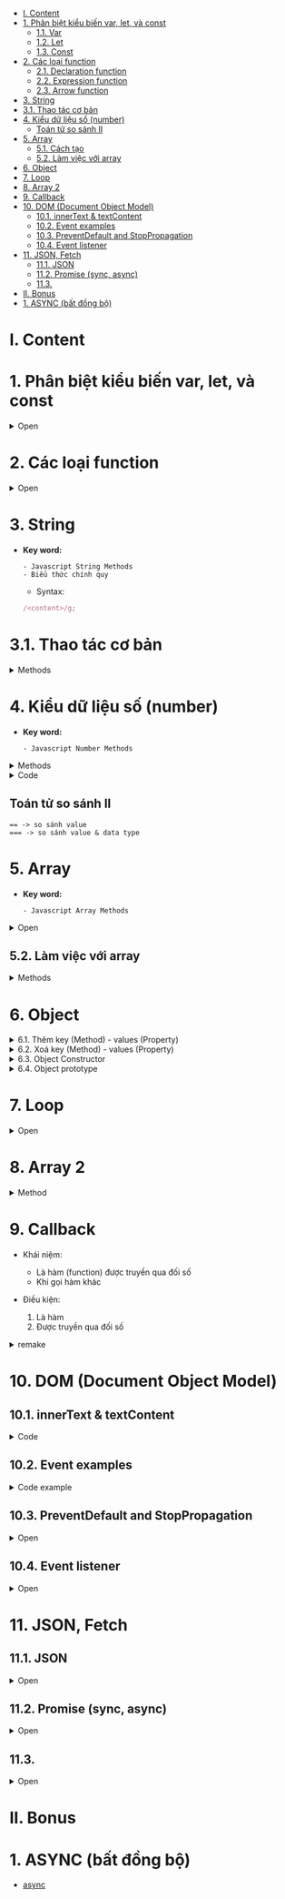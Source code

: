 - [I. Content](#i-content)
- [1. Phân biệt kiểu biến var, let, và const](#1-phân-biệt-kiểu-biến-var-let-và-const)
  - [1.1. Var](#11-var)
  - [1.2. Let](#12-let)
  - [1.3. Const](#13-const)
- [2. Các loại function](#2-các-loại-function)
  - [2.1. Declaration function](#21-declaration-function)
  - [2.2. Expression function](#22-expression-function)
  - [2.3. Arrow function](#23-arrow-function)
- [3. String](#3-string)
- [3.1. Thao tác cơ bản](#31-thao-tác-cơ-bản)
- [4. Kiểu dữ liệu số (number)](#4-kiểu-dữ-liệu-số-number)
  - [Toán tử so sánh II](#toán-tử-so-sánh-ii)
- [5. Array](#5-array)
  - [5.1. Cách tạo](#51-cách-tạo)
  - [5.2. Làm việc với array](#52-làm-việc-với-array)
- [6. Object](#6-object)
- [7. Loop](#7-loop)
- [8. Array 2](#8-array-2)
- [9. Callback](#9-callback)
- [10. DOM (Document Object Model)](#10-dom-document-object-model)
  - [10.1. innerText & textContent](#101-innertext--textcontent)
  - [10.2. Event examples](#102-event-examples)
  - [10.3. PreventDefault and StopPropagation](#103-preventdefault-and-stoppropagation)
  - [10.4. Event listener](#104-event-listener)
- [11. JSON, Fetch](#11-json-fetch)
  - [11.1. JSON](#111-json)
  - [11.2. Promise (sync, async)](#112-promise-sync-async)
  - [11.3.](#113)
- [II. Bonus](#ii-bonus)
- [1. ASYNC (bất đồng bộ)](#1-async-bất-đồng-bộ)

# I. Content

# 1. Phân biệt kiểu biến var, let, và const

<details>
<summary> Open </summary>

## 1.1. Var

- với từ khóa `var` chúng ta có thể khai báo đa dạng các kiểu biến như number, string, boolean, etc. Trừ trường hợp được khai báo bên trong 1 function (khi đó biến `var` sẽ có scope là **`function/locally scoped`**), biến `var` sẽ có scope là globally scoped. Đặc biệt, biến `var` còn có thêm tính chất **`hoisting`**: nghĩa là dù khai báo ở đâu thì biến đều sẽ được đem lên đầu scope trước khi code được thực hiện.

Lấy ví dụ:

```js
console.log(greeting);
var greeting = "say hello";
```

sẽ được biên dịch là:

```js
var greeting;
console.log(greeting); // greeting is undefined
greeting = "say hello";
```

## 1.2. Let

- Một trong những nguyên nhân khiến `let` có thể thay thế var để xử lý vấn đề nêu trên là vì biến `let` được khai báo sẽ có scope là **`block scoped`** chứ không phải globally hay locally scoped.

- Chúng ta có thế thấy là đối với biến có scope là block scoped nếu ra khỏi scope được khai báo thì sẽ không thể sử dụng được nữa.

- `let` cho phép chúng ta cập nhật giá trị của biến chứ không cho phép chúng ta tái khái báo lại biến đó

```js
    let greeting = "say Hi";
    console.log(greeting); //"say Hi"

    greeting = "say Hello instead";
    console.log(greeting); //"say Hello instead"

    -----------------------------------------------------

    let greeting = "say Hi";
    let greeting = "say Hello instead"; // error: Identifier 'greeting' has already been declared

```

- Tuy nhiên, đối với các block khác nhau thì việc tái khai báo biến sẽ không sinh ra lỗi vì đối với từng scope, mỗi biến sẽ được xem xét là 1 biến riêng khác biệt.

- Giống với `var`, `let` cũng có tính **`hoisting`** tuy nhiên lại khác nhau ở chỗ thay vì `var` được khởi tạo với giá trị là undefined thì `let` sẽ không có bất kỳ giá trị khởi tạo nào. Điều này dẫn đến việc nếu chúng ta sử dụng biến `let` trước khi khai báo thì sẽ gặp lỗi `Reference Error`.

## 1.3. Const

- Tương tự với `let` cũng có scope là **`block scoped`**, và **`hoisting`** thì chúng ta có thêm 1 kiểu khai báo biến nữa là `const`. Trong biến `const` nếu trường hợp kiểu của biến là **`primitive`** (bao gồm string, number, boolean, null, và undefined) thì chúng ta sẽ không thể tái khai báo hay cập nhật giá trị mới để thay thế cho giá trị trước đó của biến.

```js
    const greeting = "say Hi";
    greeting = "say Hello instead"; // error : Assignment to constant variable.

    ------------------------------------------------

    const greeting = "say Hi";
    const greeting = "say Hello instead"; // error : Identifier 'greeting' has already been declared
```

- Đối với trường hợp kiểu biến là **`reference`** (bao gồm object, array, và function) thì tuy không thể tái khai báo hay cập nhật giá trị của biến nhưng chúng ta vẫn có thể cập nhật giá trị cho thuộc tính của biến đó.

```js
const greeting = {
  message: "Hello",
  number: "five",
};

greeting.message = "say Hello instead";
console.log(greeting); // {message:"say Hello instead",number:"five"}
```

[Link chi tiet](https://viblo.asia/p/phan-biet-kieu-bien-var-let-va-const-trong-javascript-ORNZqaOnZ0n)

</details>

# 2. Các loại function

<details>
<summary> Open </summary>

## 2.1. Declaration function

- bắt buộc phải đặt tên
- có thể gọi trước khi được định nghĩa (hoisting)

```js
function msg() {}
```

## 2.2. Expression function

- không bắt buộc phải đặt tên
- không thể gọi trước khi được định nghĩa

```js
var showMsg = function () {};
```

- Call-back

```js
setTimeout(function () {});
```

```js
var myObject = {
  myFunction: function () {},
};
```

## 2.3. Arrow function

</details>

# 3. String

- **Key word:**

  ```
  - Javascript String Methods
  - Biểu thức chính quy
  ```

  - Syntax:

  ```js
  /<content>/g;
  ```

# 3.1. Thao tác cơ bản

<details>
<summary> Methods </summary>

| Method      | Description                         |
| ----------- | ----------------------------------- |
| length      | độ dài chuỗi                        |
| indexOf     | vị trí chuỗi con                    |
| slice       | cắt chuỗi                           |
| replace     | thay thế chuỗi                      |
| toUpperCase | in hoa                              |
| toLowerCase | in thường                           |
| trim        | loại bỏ kí tự khoảng trắng đầu cuối |
| split       | cắt chuỗi thành array               |
| charAt      | lấy 1 kí tự tại vị trí cho trước    |

</details>

# 4. Kiểu dữ liệu số (number)

- **Key word:**

  ```
  - Javascript Number Methods
  ```

<details>
<summary> Methods </summary>

| Method                      | Description                                                                                 |
| --------------------------- | ------------------------------------------------------------------------------------------- |
| Number.isFinite()           | Xác định xem giá trị đã cho có phải là số hữu hạn hay không. Trả về boolean                 |
| Number.isInteger()          | Xác định xem giá trị đã cho có phải là số nguyên hay không. Trả về boolean                  |
| Number.parseFloat()         | Chuyển đổi chuỗi đã cho thành một số dấu phẩy động                                          |
| Number.parseInt()           | Chuyển đổi chuỗi đã cho thành một số nguyên                                                 |
| Number.prototype.toFixed()  | Chuyển đổi và trả về chuỗi đại diện cho số đã cho, có số chữ số chính xác sau dấu thập phân |
| Number.prototype.toString() | Chuyển đổi và trả về số đã cho dưới dạng chuỗi                                              |

</details>

<details>
<summary>Code </summary>

```js
Number.isFinite(2 / 0); // false
Number.isFinite(20 / 5); // true
Number.isFinite(0 / 0); // false

Number.isInteger(999999999); // true
Number.isInteger(0.2); // false
Number.isInteger(Math.PI); // false

Number.parseFloat("10"); // 10
Number.parseFloat("10.00"); // 10
Number.parseFloat("238,21"); // 238
Number.parseFloat("237.22"); // 237.22
Number.parseFloat("34 56 78"); // 34
Number.parseFloat(" 37 "); // 37
Number.parseFloat("18 is my age"); // 18

Number.parseInt("10"); // 10
Number.parseInt("10.00"); // 10
Number.parseInt("238,21"); // 238
Number.parseInt("237.22"); // 237
Number.parseInt("34 56 78"); // 34
Number.parseInt(" 37 "); // 37
Number.parseInt("18 is my age"); // 18

var numberObject = 1234.56789;

numberObject.toFixed(); // '1235'
numberObject.toFixed(1); // '1234.6'
numberObject.toFixed(6); // '1234.567890'

(11).toString(); // '11'
(18).toString(); // '18'
(17.3).toString(); // '17.3'
```

</details>

## Toán tử so sánh II

```
== -> so sánh value
=== -> so sánh value & data type
```

# 5. Array

- **Key word:**

  ```
  - Javascript Array Methods
  ```

<details>
<summary>Open </summary>

## 5.1. Cách tạo

```js
var languages = [
  "C++",
  "C",
  "Js",
  "C#",
  "Java",
  null,
  undefined,
  Object,
  function () {},
];
```

- Kiểm tra Array có phải array không?

```js
console.log(Array.isArray(languages));
```

</details>

## 5.2. Làm việc với array

<details>
<summary> Methods </summary>

| Method   | Description                                                                                                                            |
| -------- | -------------------------------------------------------------------------------------------------------------------------------------- |
| toString | chuyển kiểu dữ liệu thành string                                                                                                       |
| join     | biến array thành 1 chuỗi (thêm tham số để định dạng ngăn cách)                                                                         |
| pop      | xoá phần tử cuói mảng và trả về giá trị của phần tử vừa xoá (nếu mảng trống mà pop() thì sẽ trả về `underfined`)                       |
| push     | thêm 1 hoặc nhiều phần tử vào cuối mảng và trả về độ dài của mảng                                                                      |
| shift    | xoá phần tử đầu mảng và trả về giá trị của phần tử vừa xoá (nếu mảng trống mà pop() thì sẽ trả về `underfined`)                        |
| unshift  | thêm 1 hoặc nhiều phần tử vào đàu mảng và trả về độ dài của mảng                                                                       |
| splice   | xxoá/thêm ở vị trí bất kì (tham số 1: vị trí bắt đầu, tham số 2: số phần tử cần xoá, tham số 3: giá trị cần thêm (có thể thêm nhiều) ) |
| concat   | nỗi mảng (tham số là mảng cần nối vào sau)                                                                                             |
| slice    | cắt phần tử                                                                                                                            |

</details>

# 6. Object

<details>
<summary> 6.1. Thêm key (Method) - values (Property) </summary>

- Có 2 cách:

  - Cách 1:

```js
var myObject = {
  name: "K1ethoang",
  age: 19,
  address: "Dong Nai, Viet Nam",
  email: "kiethoang101.dev@gmail.com",
};
```

- Cách 2:

```js
var emailKey = "email";

var myObject = {
  name: "K1ethoang",
  age: 19,
  address: "Dong Nai, Viet Nam",
  [emailKey]: "kiethoang101.dev@gmail.com",
};
```

  </details>

<details>
<summary> 6.2. Xoá key (Method) - values (Property) </summary>

```js
delete myObject.email;
```

```js
delete myObject["email"];
```

  </details>

<details>
<summary> 6.3. Object Constructor </summary>

```js
function User(firstName, lastName, avatar) {
  this.firstName = firstName;
  this.lastName = lastName;
  this.avatar = avatar;
}

var author = new User("Kiet", "Hoang", "Avatar");
var user = new User("Hieu", "Nguyen", "Avatar");

console.log(author);
console.log(user);
```

```js
function User(firstName, lastName, avatar) {
  this.firstName = firstName;
  this.lastName = lastName;
  this.avatar = avatar;
}

var author = new User("Kiet", "Hoang", "Avatar");
var user = new User("Hieu", "Nguyen", "Avatar");

author.title = "Coder tại nhà";
user.comment = "Hay quá anh ơi";

console.log(author);
console.log(user);
```

  </details>

<details>
<summary> 6.4. Object prototype </summary>

- Prototype là gì?

- Code:

```js
function User(firstName, lastName, avatar) {
  this.firstName = firstName;
  this.lastName = lastName;
  this.avatar = avatar;
}

User.prototype.className = "K1ethoang";
User.prototype.getClassName = function () {
  return this.className;
};

var author = new User("Kiet", "Hoang", "Avatar");

console.log(author);
console.log(author.getClassName());
```

</details>

# 7. Loop

<details>
<summary> Open </summary>

1.  for - Lặp với điều kiện đúng
2.  for/in - Lặp qua key của đối tượng

    - Duyệt qua cả những property và method của prototype nằm trong Object

3.  for/of - Lặp qua value của đối tượng
4.  while - Lặp khi điều kiện đúng
5.  do/while - Lặp ít nhất 1 lần, sau đó lặp khi điều kiện đúng

</details>

# 8. Array 2

<details>
<summary> Method </summary>

- Đều có tham số truyền vào là 1 hàm

| Method  | Description                                                       |
| ------- | ----------------------------------------------------------------- |
| forEach | duyệt qua từng phần tử của mảng                                   |
| every   | **tất cả** các phần tử thoả mãn 1 điều kiện (trả về kiểu boolean) |
| some    | **chỉ cần 1** phần tử thoả mãn 1 điều kiện (trả về kiểu boolean)  |
| find    | tìm kiếm và trả về phần tử tìm kiếm                               |
| filter  | lọc các phần tử theo điều kiện                                    |
| map     | Muốn thay đổi phần tử của mảng                                    |
| reduce  | muốn nhận về 1 giá trị duy nhất                                   |

  <details>
  <summary> forEach() </summary>

```js
var arr = [100, 2000, 323, 4142, 1123];

arr.forEach((value, index) => {
  console.log(index, value);
});
```

  </details>

  <details>
  <summary> every() </summary>

```js
var arr = [100, 2000, 323, 4142, 1123];

var res = arr.every((value, index) => {
  return value > 0;
});

console.log(res);
```

  </details>

  <details>
  <summary> some() </summary>

```js
var arr = [100, 2000, 323, 4142, 1123];

var result = arr.some((value, index) => {
  return value == 1123;
});

console.log(result);
```

  </details>

  <details>
  <summary> find() </summary>

```js
var arr = [100, 2000, 323, 4142, 1123];

var result = arr.find((value, index) => {
  return value == 323;
});

console.log(result);
```

  </details>

  <details>
  <summary> filter() </summary>

```js
var arr = [100, 2000, 323, 4142, 1123];

var result = arr.filter((value, index) => {
  return value % 2 == 0;
});

console.log(result);
```

  </details>

  <details>
  <summary> map() </summary>

```js
var arr = [100, 20123, 2000, 323, 4142, 1123];

function test(value, index) {
  return `Vị trí ${index}: ${value} đồng`;
}

var newArr = arr.map(test);

console.log(newArr);
```

  </details>

  <details>
  <summary> reduce() </summary>

```js
var arr = [100, 20123, 2000, 323, 4142, 1123];

// accumulator: biến lưu trữ
function handle(accumulator, currentValue) {
  return accumulator + currentValue;
}

var result = arr.reduce(handle, 0); // 0: initial value

console.log(result); // output: 27811
```

  </details>

</details>

# 9. Callback

- Khái niệm:
  - Là hàm (function) được truyền qua đối số
  - Khi gọi hàm khác
- Điều kiện:

  1. Là hàm
  2. Được truyền qua đối số

<details>

<summary> remake </summary>

```js
var games = [
  {
    name: "CSGO",
    language: "C++",
    price: 100,
  },
  {
    name: "LOL",
    language: "C#",
    price: 200,
  },
  {
    name: "Minecraft",
    language: "Java",
    price: 300,
  },
  {
    name: "Valorant",
    language: "C++",
    price: 400,
  },
  {
    name: "FO4",
    language: "Java",
    price: 500,
  },
];

// forEach
Array.prototype.forEach2 = function (callBack) {
  for (let index in this) {
    if (this.hasOwnProperty(index)) {
      callBack(this[index], index, this);
    }
  }
};

// every
Array.prototype.every2 = function (callBack) {
  var output;
  for (let index in this) {
    if (this.hasOwnProperty(index)) {
      if (callBack(this[index], index, this)) {
        output = true;
      } else {
        output = false;
        break;
      }
    }
  }
  return output;
};

// some
Array.prototype.some2 = function (callBack) {
  for (let index in this) {
    if (this.hasOwnProperty(index)) {
      if (callBack(this[index], index, this)) {
        return true;
      }
    }
  }

  return false;
};

// find
Array.prototype.find2 = function (callBack) {
  for (let index in this) {
    if (this.hasOwnProperty(index)) {
      if (callBack(this[index], index, this)) {
        return this[index];
      }
    }
  }
};

// filter
Array.prototype.filter2 = function (callBack) {
  var output = [];
  for (let index in this) {
    if (this.hasOwnProperty(index)) {
      if (callBack(this[index], index, this)) {
        output.push(this[index]);
      }
    }
  }
  return output;
};

// map
Array.prototype.map2 = function (callBack) {
  var output = [];
  for (let index in this) {
    if (this.hasOwnProperty(index)) {
      if (callBack(this[index], index, this)) {
        output.push(this[index]);
      }
    }
  }
  return output;
};

// reduce
Array.prototype.reduce2 = function (callBack, initialValue) {
  var length = this.length;
  let i = 0,
    result = initialValue;

  if (arguments.length < 1) {
    i = 1;
    result = this[0];
  }

  for (; i < length; i++) {
    result = callBack(result, this[i]);
  }

  return result;
};

games.length = 100;

var result = games.some2(function (game) {
  return game.language == "Java";
});

console.log(result);
```

</details>

# 10. DOM (Document Object Model)

## 10.1. innerText & textContent

<details>
<summary>Code</summary>

```html
<!DOCTYPE html>
<html lang="en">
  <head>
    <meta charset="UTF-8" />
    <meta http-equiv="X-UA-Compatible" content="IE=edge" />
    <meta name="viewport" content="width=device-width, initial-scale=1.0" />
    <title>Document</title>
  </head>
  <body>
    <h1 class="heading-test">
      <span style="display: none">heading</span>
      <br />
      <span>text</span>
    </h1>

    <script>
      var heading = document.querySelector(".heading-test");

      console.log(heading.innerHTML);
      console.log(heading.innerText);
      console.log(heading.textContent);
    </script>
  </body>
</html>
```

</details>

## 10.2. Event examples

<details>
<summary> Code example </summary>

- Dùng khi muốn dùng luôn và không có nhu cầu gỡ bỏ

```html
<!DOCTYPE html>
<html lang="en">
  <head>
    <meta charset="UTF-8" />
    <meta http-equiv="X-UA-Compatible" content="IE=edge" />
    <meta name="viewport" content="width=device-width, initial-scale=1.0" />
    <title>Document</title>
  </head>
  <body>
    <input type="text" />
    <input type="checkbox" />
    <select>
      <option value="1">Một</option>
      <option value="2">Hai</option>
      <option value="3">Ba</option>
    </select>

    <h2></h2>

    <script>
      var inputElement = document.querySelector('input[type="text"]');
      var h2 = document.querySelector("h2");

      inputElement.onchange = function (e) {
        h2.innerText = `Text: ${e.target.value}`;
      };

      document.onkeyup = function (e) {
        switch (e.which) {
          case 27:
            console.log("Exiting...");
            break;
        }
      };

      var checkboxElement = document.querySelector('input[type="checkbox"]');

      var h22 = document.createElement("h2");

      checkboxElement.onchange = function (e) {
        h22.innerText = `Checkbox: ${e.target.checked}`;
        document.body.appendChild(h22);
      };

      var selectElement = document.querySelector("select");

      var h222 = document.createElement("h2");

      selectElement.onchange = function (e) {
        h222.innerText = `Select: ${e.target.value}`;
        document.body.appendChild(h222);
      };
    </script>
  </body>
</html>
```

</details>

## 10.3. PreventDefault and StopPropagation

<details>
<summary> Open </summary>

<details>
<summary> PreventDefault </summary>

```html
<!DOCTYPE html>
<html lang="en">
  <head>
    <meta charset="UTF-8" />
    <meta http-equiv="X-UA-Compatible" content="IE=edge" />
    <meta name="viewport" content="width=device-width, initial-scale=1.0" />
    <link rel="stylesheet" href="style.css" />
    <title>Document</title>
  </head>
  <body>
    <a name="github" href="https://github.com/K1ethoang"> Github </a>
    <br />
    <a name="google" href="https://google.com"> Google </a>

    <script>
      var aElement = document.links;

      for (let i of aElement) {
        i.onclick = function (e) {
          if (!e.target.href.startsWith("https://github.com/K1ethoang")) {
            e.preventDefault();
          }
        };
      }
    </script>
  </body>
</html>
```

```html
<!DOCTYPE html>
<html lang="en">
  <head>
    <meta charset="UTF-8" />
    <meta http-equiv="X-UA-Compatible" content="IE=edge" />
    <meta name="viewport" content="width=device-width, initial-scale=1.0" />
    <link rel="stylesheet" href="style.css" />
    <title>Document</title>
    <style>
      ul {
        display: none;
      }

      input:focus ~ ul {
        display: block;
      }
    </style>
  </head>
  <body>
    <input placeholder="Tìm kiếm" />
    <ul>
      <li>C</li>
      <li>C++</li>
      <li>C#</li>
    </ul>
    <script>
      var ulElement = document.querySelector("ul");

      ulElement.onmousedown = function (e) {
        e.preventDefault();
      };
    </script>
  </body>
</html>
```

</details>

<details>
<summary> StopPropagation </summary>

```html
<!DOCTYPE html>
<html lang="en">
  <head>
    <meta charset="UTF-8" />
    <meta http-equiv="X-UA-Compatible" content="IE=edge" />
    <meta name="viewport" content="width=device-width, initial-scale=1.0" />
    <link rel="stylesheet" href="style.css" />
    <title>Document</title>
  </head>
  <body>
    <div>
      DIV

      <button>CLick me!</button>
    </div>
    <script>
      document.querySelector("div").onclick = function () {
        console.log("DIV");
      };

      document.querySelector("button").onclick = function (e) {
        e.stopPropagation();
        console.log("Click me!");
      };
    </script>
  </body>
</html>
```

</details>

</details>

## 10.4. Event listener

<details> 
<summary> Open </summary>

- Xử lý nhiều việc khi 1 event xảy ra
- Dùng khi có nhu cầu gỡ bỏ

</details>

# 11. JSON, Fetch

## 11.1. JSON

<details>
<summary> Open </summary>

- JSON (JavaScript Object Notation): là 1 định dạng dữ liệu
- Hỗ thợ việc thể hiện dữ liệu:
  - String `"Hello World!"` `"K1ethoang"`
  - Number `42` `23` `09`
  - Boolean `true` `false`
  - The value `null`
  - Array `[1,2,3]` `["Hello"` `"World"]`
  - Object `{"key": "value"}` `{"age": 30}`

```
- stringify: Javascript type -> JSON
- parse: JSON -> javascript

console.log(JSON.parse(users));
console.log(JSON.stringify(users));
```

<details>
<summary> JSON code </summary>

```json
[
  {
    "name": "Kiet Hoang Gia",
    "age": 19,
    "hobbies": ["game", "code"],
    "Student": true
  },
  {
    "name": "Cong Nguyen Thanh",
    "age": 18,
    "hobbies": ["football", "code"],
    "Student": false
  }
]
```

</details>

</details>

## 11.2. Promise (sync, async)

<details>
<summary> Open </summary>

<details>
<summary> Sync / Async </summary>

- chạy theo luồng, tuần tự
- thằng nào trước chạy trước, thằng nào sau chạy sau

```js
setTimeout(function () {
  console.log("Dòng này sẽ in ra sau");
}, 0);
// setTimeout là tác vụ bất động bộ (async)

console.log("Dòng này sẽ in ra trước"); // Đây là tác vụ đồng bộ (sync)
```

</details>

<details>
<summary> Nỗi đau (pain) </summary>

- callback hell

```js
setTimeout(() => {
  console.log(1); // Viec 1
  setTimeout(() => {
    console.log(2); // Viec 2
    setTimeout(() => {
      console.log(3); // Viec 3
      setTimeout(() => {
        console.log(4); // Viec 4
        setTimeout(() => {
          console.log(5); // Viec 5
        }, 1000);
      }, 1000);
    }, 1000);
  }, 1000);
}, 1000);
```

</details>

<details>
<summary> Khái niệm (concept) </summary>

- [Khái niệm (phút thứ: 12:20)](https://www.youtube.com/watch?v=_4F8ihblZFU)

  > - promise là 1 khái niệm sinh ra giúp xử lý các thao tác async, trước khi có promise thì ta dùng callback mà callback thì có vấn đề là callback hell (code nó bị sâu, khó nhìn, khó code...)
  > - thằng promise này được sinh ra trong phiên bản js mới hơn (ES6) và chúng ta có thể khắc phục tình trạng callback hell giúp code ta viết dễ đọc, dễ code hơn.

- khi gọi `new Promise` nó sẽ gọi đến Executor Function trước khi nhận được cái đối tượng `myPromise`
- Có 3 trạng thái:
  - pending: chờ việc `thành công` hay `thất bại`, trạng thái đang rò rỉ bộ nhớ
  - fulfilled: logic `thành công`
  - rejected: logic `thất bại`

```js
myPromise
  .then(function () {
    // callback được gọi khi resolve() được gọi
  })
  .catch(function () {
    // callback được gọi khi reject() được gọi
  })
  .finally(function () {
    // callback đều được gọi khi 1 trong resolve() hoặc reject() được gọi
    // được hiểu là khi xong, không cần biết là thành công hay thất bại
  });
```

<details>
<summary> Code </summary>

```js
var ageInput = Number.parseInt(prompt("Enter age > 18"));

var myPromise = new Promise(
  // Executor
  function (resolve, reject) {
    // logic
    // Giải quyết (thành công): resolve()
    // Từ chối (từ chối): reject()

    if (ageInput > 18) {
      resolve("Good job!");
    } else {
      let reason = new Error("Age muse be > 19");
      reject(reason);
    }
  }
);

myPromise
  .then(function (message) {
    console.log(message);
  })
  .catch(function (reason) {
    console.log(reason);
  })
  .finally(function () {
    console.log("Done!");
  });
```

</details>

</details>

<details>
<summary> Chain </summary>

</details>

</details>

## 11.3.

<details>
<summary> Open </summary>

</details>

# II. Bonus

# 1. ASYNC (bất đồng bộ)

- [async](https://viblo.asia/p/giai-thich-ve-asyncawait-javascript-trong-10-phut-1VgZvBn7ZAw)

